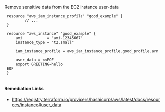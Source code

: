 
Remove sensitive data from the EC2 instance user-data

```hcl
 resource "aws_iam_instance_profile" "good_example" {
		 // ...
 }
 
 resource "aws_instance" "good_example" {
	 ami           = "ami-12345667"
	 instance_type = "t2.small"
 
	 iam_instance_profile = aws_iam_instance_profile.good_profile.arn
 
	 user_data = <<EOF
	 export GREETING=hello
 EOF
 }
 
```

#### Remediation Links
 - https://registry.terraform.io/providers/hashicorp/aws/latest/docs/resources/instance#user_data

